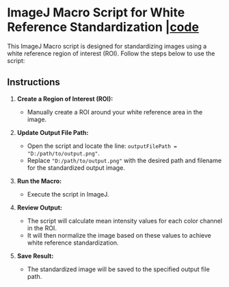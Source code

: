 # ImageJ Macro Script for White Reference Standardization |[code](./1_IMAGEJ_white_correction.ijm)

This ImageJ Macro script is designed for standardizing images using a white reference region of interest (ROI). Follow the steps below to use the script:

## Instructions

1. **Create a Region of Interest (ROI):**
   - Manually create a ROI around your white reference area in the image.

2. **Update Output File Path:**
   - Open the script and locate the line: `outputFilePath = "D:/path/to/output.png"`.
   - Replace `"D:/path/to/output.png"` with the desired path and filename for the standardized output image.

3. **Run the Macro:**
   - Execute the script in ImageJ.

4. **Review Output:**
   - The script will calculate mean intensity values for each color channel in the ROI.
   - It will then normalize the image based on these values to achieve white reference standardization.

5. **Save Result:**
   - The standardized image will be saved to the specified output file path.
